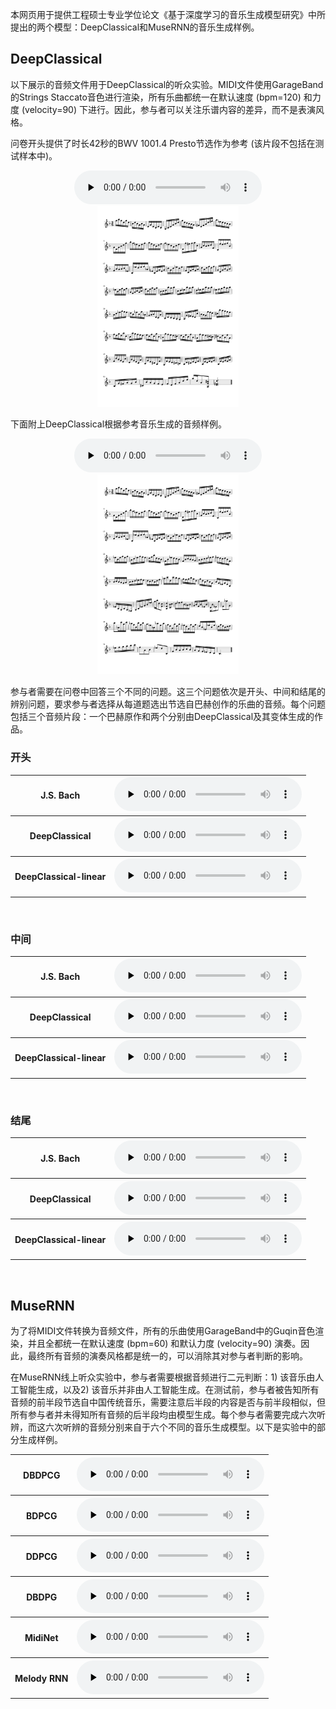 本网页用于提供工程硕士专业学位论文《基于深度学习的音乐生成模型研究》中所提出的两个模型：DeepClassical和MuseRNN的音乐生成样例。

## DeepClassical

以下展示的音频文件用于DeepClassical的听众实验。MIDI文件使用GarageBand的Strings Staccato音色进行渲染，所有乐曲都统一在默认速度 (bpm=120) 和力度 (velocity=90) 下进行。因此，参与者可以关注乐谱内容的差异，而不是表演风格。

问卷开头提供了时长42秒的BWV 1001.4 Presto节选作为参考 (该片段不包括在测试样本中)。

<div align=center>
    <audio id="audio" controls="" preload="none">
    <source id="mp3" src="Re_Bach.mp3">
    </audio>
</div>

<div align=center>
    <img src="Bach-1.png" width="45%">
</div>

下面附上DeepClassical根据参考音乐生成的音频样例。

<div align=center>
    <audio id="audio" controls="" preload="none">
    <source id="mp3" src="Re_DC.mp3">
    </audio>
</div>

<div align=center>
    <img src="DeepClassical-1.png" width="45%">
</div>

参与者需要在问卷中回答三个不同的问题。这三个问题依次是开头、中间和结尾的辨别问题，要求参与者选择从每道题选出节选自巴赫创作的乐曲的音频。每个问题包括三个音频片段：一个巴赫原作和两个分别由DeepClassical及其变体生成的作品。

### 开头

<div align=center>
<table>
    <tr>
        <th>J.S. Bach</th>
        <th><audio id="audio" controls="" preload="none">
            <source id="mp3" src="Q1_Bach.mp3">
            </audio></th>
    </tr>
    <tr>
        <th>DeepClassical</th>
        <th><audio id="audio" controls="" preload="none">
            <source id="mp3" src="Q1_DC.mp3">
            </audio></th>
    </tr>
    <tr>
        <th>DeepClassical-linear</th>
        <th><audio id="audio" controls="" preload="none">
            <source id="mp3" src="Q1_DCL.mp3">
            </audio></th>
    </tr>
</table>
</div>

<br> 
  
### 中间

<div align=center>
<table>
    <tr>
        <th>J.S. Bach</th>
        <th><audio id="audio" controls="" preload="none">
            <source id="mp3" src="Q2_Bach.mp3">
            </audio></th>
    </tr>
    <tr>
        <th>DeepClassical</th>
        <th><audio id="audio" controls="" preload="none">
            <source id="mp3" src="Q2_DC.mp3">
            </audio></th>
    </tr>
    <tr>
        <th>DeepClassical-linear</th>
        <th><audio id="audio" controls="" preload="none">
            <source id="mp3" src="Q2_DCL.mp3">
            </audio></th>
    </tr>
</table>
</div>

<br>
  
### 结尾

<div align=center>
<table>
    <tr>
        <th>J.S. Bach</th>
        <th><audio id="audio" controls="" preload="none">
            <source id="mp3" src="Q3_Bach.mp3">
            </audio></th>
    </tr>
    <tr>
        <th>DeepClassical</th>
        <th><audio id="audio" controls="" preload="none">
            <source id="mp3" src="Q3_DC.mp3">
            </audio></th>
    </tr>
    <tr>
        <th>DeepClassical-linear</th>
        <th><audio id="audio" controls="" preload="none">
            <source id="mp3" src="Q3_DCL.mp3">
            </audio></th>
    </tr>
</table>
</div>

<br>

## MuseRNN

为了将MIDI文件转换为音频文件，所有的乐曲使用GarageBand中的Guqin音色渲染，并且全都统一在默认速度 (bpm=60) 和默认力度 (velocity=90) 演奏。因此，最终所有音频的演奏风格都是统一的，可以消除其对参与者判断的影响。

在MuseRNN线上听众实验中，参与者需要根据音频进行二元判断：1) 该音乐由人工智能生成，以及2) 该音乐并非由人工智能生成。在测试前，参与者被告知所有音频的前半段节选自中国传统音乐，需要注意后半段的内容是否与前半段相似，但所有参与者并未得知所有音频的后半段均由模型生成。每个参与者需要完成六次听辨，而这六次听辨的音频分别来自于六个不同的音乐生成模型。以下是实验中的部分生成样例。

<div align=center>
<table>
    <tr>
        <th>DBDPCG</th>
        <th><audio id="audio" controls="" preload="none">
            <source id="mp3" src="DBDPCG.mp3">
            </audio></th>
    </tr>
    <tr>
        <th>BDPCG</th>
        <th><audio id="audio" controls="" preload="none">
            <source id="mp3" src="BDPCG.mp3">
            </audio></th>
    </tr>
    <tr>
        <th>DDPCG</th>
        <th><audio id="audio" controls="" preload="none">
            <source id="mp3" src="DDPCG.mp3">
            </audio></th>
    </tr>
    <tr>
        <th>DBDPG</th>
        <th><audio id="audio" controls="" preload="none">
            <source id="mp3" src="DBDPG.mp3">
            </audio></th>
    </tr>
    <tr>
        <th>MidiNet</th>
        <th><audio id="audio" controls="" preload="none">
            <source id="mp3" src="MidiNet.mp3">
            </audio></th>
    </tr>
    <tr>
        <th>Melody RNN</th>
        <th><audio id="audio" controls="" preload="none">
            <source id="mp3" src="MelodyRNN.mp3">
            </audio></th>
    </tr>
</table>
</div>
